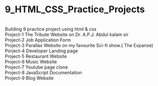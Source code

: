 # 9_HTML_CSS_Practice_Projects
<br>
Building 9 practice project using html &amp; css
<br>
Project-1  The Tribute Website on Dr. A.P.J. Abdul kalam sir
<br>
Project-2  Job Application Form 
<br>
Project-3  Parallax Website on my favourite Sci-fi show.( The Expanse)
<br>
Porject-4  Developer Landing page
<br>
Project-5  Restaurant Website
<br>
Project-6  Music Website
<br>
Project-7  Youtube page clone
<br>
Project-8  JavaScript Documentation
<br>
Project-9  Blog Website
<br>
